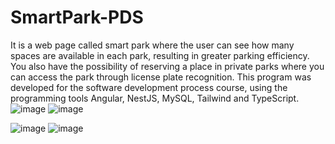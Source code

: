 # SmartPark-PDS
It is a web page called smart park where the user can see how many spaces are available in each park, resulting in greater parking efficiency.
You also have the possibility of reserving a place in private parks where you can access the park through license plate recognition.
This program was developed for the software development process course, using the programming tools Angular, NestJS, MySQL, Tailwind and TypeScript.
![image](https://github.com/renators77/SmartPark-PDS/assets/95866755/99f98f80-675b-4b15-a2ee-12ccaf4d9cf8) ![image](https://github.com/renators77/SmartPark-PDS/assets/95866755/4e0dcfb4-1495-4e93-87cd-45e0731d3f1b)

![image](https://github.com/renators77/SmartPark-PDS/assets/95866755/15283898-fff8-40b2-a55a-f61663c2f1f2) ![image](https://github.com/renators77/SmartPark-PDS/assets/95866755/8e1c9718-2d38-4003-acef-68e4df74e455)

